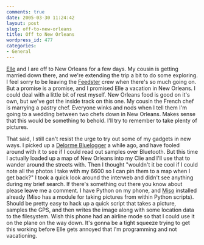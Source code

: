 ```yaml
---
comments: true
date: 2005-03-30 11:24:42
layout: post
slug: off-to-new-orleans
title: Off to New Orleans
wordpress_id: 477
categories:
- General
---
```


[Elle](http://www.ellementk.com)  and I are off to New Orleans for a few days.  My cousin is getting married down there, and we're extending the trip a bit to do some exploring.  I feel sorry to be leaving the [Feedster](http://www.feedster.com) crew when there's so much going on. But a promise is a promise, and I promised Elle a vacation in New Orleans.  I could deal with a little bit of rest myself. New Orleans food is good on it's own, but we've got the inside track on this one. My cousin the French chef is marrying a pastry chef. Everyone winks and nods when I tell them I'm going to a wedding between two chefs down in New Orleans. Makes sense that this would be something to behold. I'll try to remember to take plenty of pictures.

That said, I still can't resist the urge to try out some of my gadgets in new ways.  I picked up a [Delorme Bluelogger](http://www.delorme.com/bluelogger/) a while ago, and have fooled around with it to see if I could read out samples over Bluetooth. But this time I actually loaded up a map of New Orleans into my Clie and I'll use that to wander around the streets with. Then I thought "wouldn't it be cool if I could note all the photos I take with my 6600 so I can pin them to a map when I get back?" I took a quick look around the interweb and didn't see anything during my brief search.  If there's something out there you know about please leave me a comment. I have Python on my phone, and [Miso](http://pdis.hiit.fi/pdis/download/miso/) installed already (Miso has a module for taking pictures from within Python scripts). Should be pretty easy to hack up a quick script that takes a picture, samples the GPS, and then writes the image along with some location data to the filesystem. Wish this phone had an airline mode so that I could use it on the plane on the way down. It's gonna be a tight squeeze trying to get this working before Elle gets annoyed that I'm programming and not vacationing.
